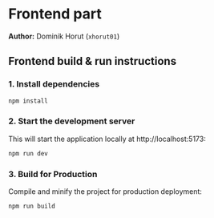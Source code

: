 # Frontend part
**Author:** Dominik Horut (`xhorut01`)

## Frontend build & run instructions

### 1. Install dependencies
```sh
npm install
```

### 2. Start the development server
This will start the application locally at http://localhost:5173:

```sh
npm run dev
```

### 3. Build for Production
Compile and minify the project for production deployment:
```sh
npm run build
```
